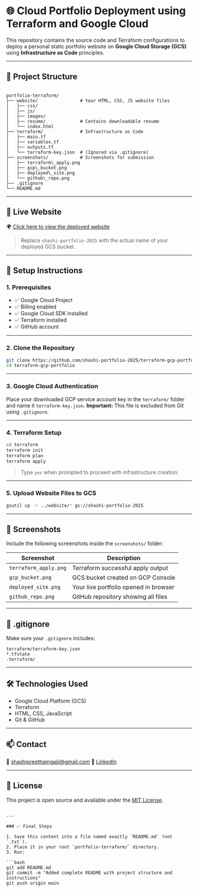 # 🌐 Cloud Portfolio Deployment using Terraform and Google Cloud

This repository contains the source code and Terraform configurations to deploy a personal static portfolio website on **Google Cloud Storage (GCS)** using **Infrastructure as Code** principles.

---

## 📁 Project Structure

```

portfolio-terraform/
├── website/                # Your HTML, CSS, JS website files
│   ├── css/
│   ├── js/
│   ├── images/
│   ├── resume/             # Contains downloadable resume
│   └── index.html
├── terraform/              # Infrastructure as Code
│   ├── main.tf
│   ├── variables.tf
│   ├── outputs.tf
│   └── terraform-key.json  # (Ignored via .gitignore)
├── screenshots/            # Screenshots for submission
│   ├── terraform\_apply.png
│   ├── gcp\_bucket.png
│   ├── deployed\_site.png
│   └── github\_repo.png
├── .gitignore
└── README.md

```

---

## 🚀 Live Website

🌍 [Click here to view the deployed website](https://storage.googleapis.com/shashi-portfolio-2025/index.html)

> Replace `shashi-portfolio-2025` with the actual name of your deployed GCS bucket.

---

## 🔧 Setup Instructions

### 1. Prerequisites

- ✅ Google Cloud Project
- ✅ Billing enabled
- ✅ Google Cloud SDK installed
- ✅ Terraform installed
- ✅ GitHub account

---

### 2. Clone the Repository

```bash
git clone https://github.com/shashi-portfolio-2025/terraform-gcp-portfolio.git
cd terraform-gcp-portfolio
```

---

### 3. Google Cloud Authentication

Place your downloaded GCP service account key in the `terraform/` folder and name it `terraform-key.json`.
**Important:** This file is excluded from Git using `.gitignore`.

---

### 4. Terraform Setup

```bash
cd terraform
terraform init
terraform plan
terraform apply
```

> Type `yes` when prompted to proceed with infrastructure creation.

---

### 5. Upload Website Files to GCS

```bash
gsutil cp -r ../website/* gs://shashi-portfolio-2025
```

---

## 📸 Screenshots

Include the following screenshots inside the `screenshots/` folder:

| Screenshot            | Description                           |
| --------------------- | ------------------------------------- |
| `terraform_apply.png` | Terraform successful apply output     |
| `gcp_bucket.png`      | GCS bucket created on GCP Console     |
| `deployed_site.png`   | Your live portfolio opened in browser |
| `github_repo.png`     | GitHub repository showing all files   |

---

## 📄 .gitignore

Make sure your `.gitignore` includes:

```gitignore
terraform/terraform-key.json
*.tfstate
.terraform/
```

---

## 🛠 Technologies Used

* Google Cloud Platform (GCS)
* Terraform
* HTML, CSS, JavaScript
* Git & GitHub

---

## 📫 Contact

📧 [shashipreethamgajji@gmail.com](mailto:shashipreethamgajji@gmail.com)
🔗 [LinkedIn](https://www.linkedin.com/in/shashi-preetham-g-69042614b)

---

## 📝 License

This project is open source and available under the [MIT License](LICENSE).

````

---

### ✅ Final Steps

1. Save this content into a file named exactly `README.md` (not `.txt`).
2. Place it in your root `portfolio-terraform/` directory.
3. Run:

```bash
git add README.md
git commit -m "Added complete README with project structure and instructions"
git push origin main
````
